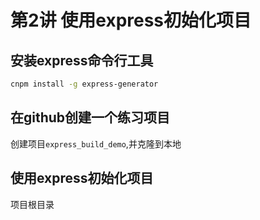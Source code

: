 # 第2讲 使用express初始化项目

## 安装express命令行工具

```bash
cnpm install -g express-generator
```

## 在github创建一个练习项目

创建项目`express_build_demo`,并克隆到本地

## 使用express初始化项目

项目根目录


